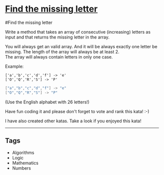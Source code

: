 # [Find the missing letter](https://www.codewars.com/kata/5839edaa6754d6fec10000a2)

#Find the missing letter

Write a method that takes an array of consecutive (increasing) letters as input and that returns the missing letter in the array.

You will always get an valid array. And it will be always exactly one letter be missing. The length of the array will always be at least 2.<br>
The array will always contain letters in only one case.

Example:

```if-not:swift
['a','b','c','d','f'] -> 'e'
['O','Q','R','S'] -> 'P'
```

```swift
["a","b","c","d","f"] -> "e"
["O","Q","R","S"] -> "P"
```

(Use the English alphabet with 26 letters!)

Have fun coding it and please don't forget to vote and rank this kata! :-)

I have also created other katas. Take a look if you enjoyed this kata!

---

## Tags

- Algorithms
- Logic
- Mathematics
- Numbers
